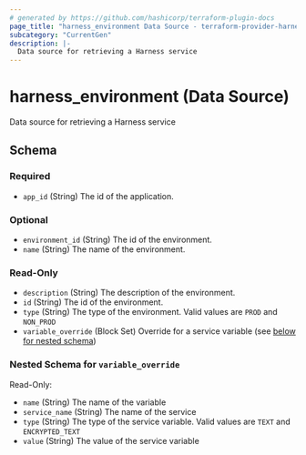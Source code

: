 ```yaml
---
# generated by https://github.com/hashicorp/terraform-plugin-docs
page_title: "harness_environment Data Source - terraform-provider-harness"
subcategory: "CurrentGen"
description: |-
  Data source for retrieving a Harness service
---
```


# harness_environment (Data Source)

Data source for retrieving a Harness service



<!-- schema generated by tfplugindocs -->
## Schema

### Required

- `app_id` (String) The id of the application.

### Optional

- `environment_id` (String) The id of the environment.
- `name` (String) The name of the environment.

### Read-Only

- `description` (String) The description of the environment.
- `id` (String) The id of the environment.
- `type` (String) The type of the environment. Valid values are `PROD` and `NON_PROD`
- `variable_override` (Block Set) Override for a service variable (see [below for nested schema](#nestedblock--variable_override))

<a id="nestedblock--variable_override"></a>
### Nested Schema for `variable_override`

Read-Only:

- `name` (String) The name of the variable
- `service_name` (String) The name of the service
- `type` (String) The type of the service variable. Valid values are `TEXT` and `ENCRYPTED_TEXT`
- `value` (String) The value of the service variable


